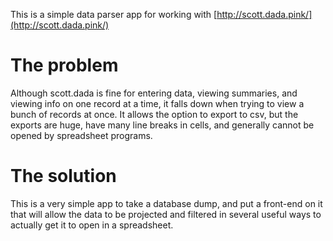 This is a simple data parser app for working with [http://scott.dada.pink/](http://scott.dada.pink/)

# The problem

Although scott.dada is fine for entering data, viewing summaries, and viewing info on one record at a time, it falls down when trying to view a bunch of records at once. It allows the option to export to csv, but the exports are huge, have many line breaks in cells, and generally cannot be opened by spreadsheet programs.

# The solution

This is a very simple app to take a database dump, and put a front-end on it that will allow the data to be projected and filtered in several useful ways to actually get it to open in a spreadsheet.
